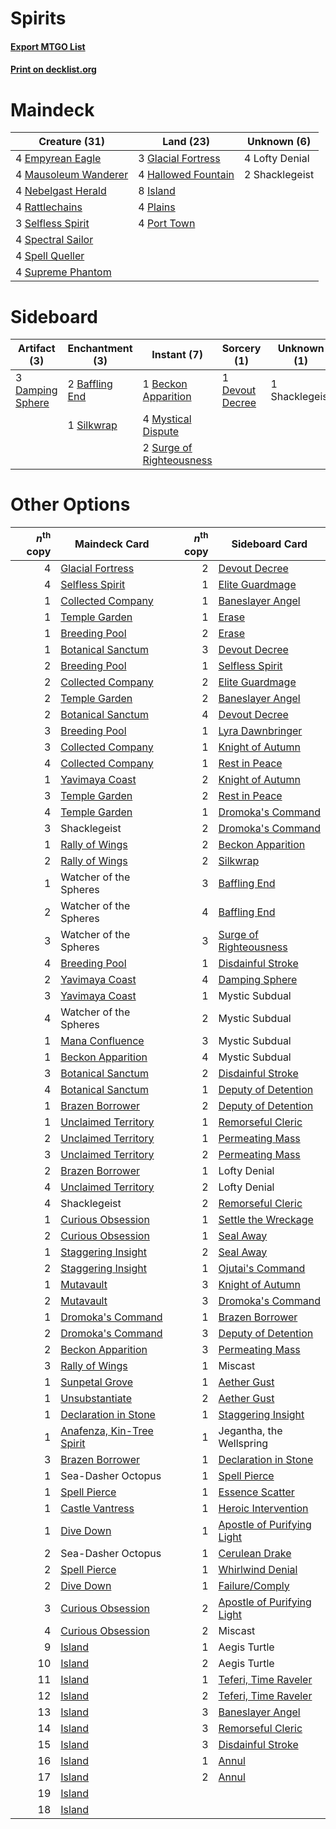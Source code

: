 # Spirits

#### [Export MTGO List](../collection/Spirits/Spirits.txt)
#### [Print on decklist.org](http://decklist.org/?deckmain=4%09Empyrean%20Eagle%0A3%09Glacial%20Fortress%0A4%09Hallowed%20Fountain%0A8%09Island%0A4%09Lofty%20Denial%0A4%09Mausoleum%20Wanderer%0A4%09Nebelgast%20Herald%0A4%09Plains%0A4%09Port%20Town%0A4%09Rattlechains%0A3%09Selfless%20Spirit%0A2%09Shacklegeist%0A4%09Spectral%20Sailor%0A4%09Spell%20Queller%0A4%09Supreme%20Phantom&deckside=2%09Baffling%20End%0A1%09Beckon%20Apparition%0A3%09Damping%20Sphere%0A1%09Devout%20Decree%0A4%09Mystical%20Dispute%0A1%09Shacklegeist%0A1%09Silkwrap%0A2%09Surge%20of%20Righteousness)
# Maindeck

|                                         Creature (31)                                         |                                          Land (23)                                          | Unknown (6)  |
|-----------------------------------------------------------------------------------------------|---------------------------------------------------------------------------------------------|--------------|
|4 [Empyrean Eagle](http://gatherer.wizards.com/Pages/Card/Details.aspx?multiverseid=466962)    |3 [Glacial Fortress](http://gatherer.wizards.com/Pages/Card/Details.aspx?multiverseid=190562)|4 Lofty Denial|
|4 [Mausoleum Wanderer](http://gatherer.wizards.com/Pages/Card/Details.aspx?multiverseid=414364)|4 [Hallowed Fountain](http://gatherer.wizards.com/Pages/Card/Details.aspx?multiverseid=97071)|2 Shacklegeist|
|4 [Nebelgast Herald](http://gatherer.wizards.com/Pages/Card/Details.aspx?multiverseid=414366)  |8 [Island](http://gatherer.wizards.com/Pages/Card/Details.aspx?multiverseid=439857)          |              |
|4 [Rattlechains](http://gatherer.wizards.com/Pages/Card/Details.aspx?multiverseid=409824)      |4 [Plains](http://gatherer.wizards.com/Pages/Card/Details.aspx?multiverseid=439856)          |              |
|3 [Selfless Spirit](http://gatherer.wizards.com/Pages/Card/Details.aspx?multiverseid=414332)   |4 [Port Town](http://gatherer.wizards.com/Pages/Card/Details.aspx?multiverseid=410046)       |              |
|4 [Spectral Sailor](http://gatherer.wizards.com/Pages/Card/Details.aspx?multiverseid=466830)   |                                                                                             |              |
|4 [Spell Queller](http://gatherer.wizards.com/Pages/Card/Details.aspx?multiverseid=414494)     |                                                                                             |              |
|4 [Supreme Phantom](http://gatherer.wizards.com/Pages/Card/Details.aspx?multiverseid=447212)   |                                                                                             |              |


# Sideboard

|                                       Artifact (3)                                        |                                     Enchantment (3)                                     |                                            Instant (7)                                            |                                       Sorcery (1)                                        | Unknown (1)  |
|-------------------------------------------------------------------------------------------|-----------------------------------------------------------------------------------------|---------------------------------------------------------------------------------------------------|------------------------------------------------------------------------------------------|--------------|
|3 [Damping Sphere](http://gatherer.wizards.com/Pages/Card/Details.aspx?multiverseid=443101)|2 [Baffling End](http://gatherer.wizards.com/Pages/Card/Details.aspx?multiverseid=439658)|1 [Beckon Apparition](http://gatherer.wizards.com/Pages/Card/Details.aspx?multiverseid=157415)     |1 [Devout Decree](http://gatherer.wizards.com/Pages/Card/Details.aspx?multiverseid=466767)|1 Shacklegeist|
|                                                                                           |1 [Silkwrap](http://gatherer.wizards.com/Pages/Card/Details.aspx?multiverseid=394699)    |4 [Mystical Dispute](http://gatherer.wizards.com/Pages/Card/Details.aspx?multiverseid=473020)      |                                                                                          |              |
|                                                                                           |                                                                                         |2 [Surge of Righteousness](http://gatherer.wizards.com/Pages/Card/Details.aspx?multiverseid=394720)|                                                                                          |              |


# Other Options

|*n*<sup>th</sup> copy|                                           Maindeck Card                                            |*n*<sup>th</sup> copy|                                           Sideboard Card                                            |
|--------------------:|----------------------------------------------------------------------------------------------------|--------------------:|-----------------------------------------------------------------------------------------------------|
|                    4|[Glacial Fortress](http://gatherer.wizards.com/Pages/Card/Details.aspx?multiverseid=190562)         |                    2|[Devout Decree](http://gatherer.wizards.com/Pages/Card/Details.aspx?multiverseid=466767)             |
|                    4|[Selfless Spirit](http://gatherer.wizards.com/Pages/Card/Details.aspx?multiverseid=414332)          |                    1|[Elite Guardmage](http://gatherer.wizards.com/Pages/Card/Details.aspx?multiverseid=461122)           |
|                    1|[Collected Company](http://gatherer.wizards.com/Pages/Card/Details.aspx?multiverseid=394519)        |                    1|[Baneslayer Angel](http://gatherer.wizards.com/Pages/Card/Details.aspx?multiverseid=191065)          |
|                    1|[Temple Garden](http://gatherer.wizards.com/Pages/Card/Details.aspx?multiverseid=405112)            |                    1|[Erase](http://gatherer.wizards.com/Pages/Card/Details.aspx?multiverseid=386533)                     |
|                    1|[Breeding Pool](http://gatherer.wizards.com/Pages/Card/Details.aspx?multiverseid=97088)             |                    2|[Erase](http://gatherer.wizards.com/Pages/Card/Details.aspx?multiverseid=386533)                     |
|                    1|[Botanical Sanctum](http://gatherer.wizards.com/Pages/Card/Details.aspx?multiverseid=417817)        |                    3|[Devout Decree](http://gatherer.wizards.com/Pages/Card/Details.aspx?multiverseid=466767)             |
|                    2|[Breeding Pool](http://gatherer.wizards.com/Pages/Card/Details.aspx?multiverseid=97088)             |                    1|[Selfless Spirit](http://gatherer.wizards.com/Pages/Card/Details.aspx?multiverseid=414332)           |
|                    2|[Collected Company](http://gatherer.wizards.com/Pages/Card/Details.aspx?multiverseid=394519)        |                    2|[Elite Guardmage](http://gatherer.wizards.com/Pages/Card/Details.aspx?multiverseid=461122)           |
|                    2|[Temple Garden](http://gatherer.wizards.com/Pages/Card/Details.aspx?multiverseid=405112)            |                    2|[Baneslayer Angel](http://gatherer.wizards.com/Pages/Card/Details.aspx?multiverseid=191065)          |
|                    2|[Botanical Sanctum](http://gatherer.wizards.com/Pages/Card/Details.aspx?multiverseid=417817)        |                    4|[Devout Decree](http://gatherer.wizards.com/Pages/Card/Details.aspx?multiverseid=466767)             |
|                    3|[Breeding Pool](http://gatherer.wizards.com/Pages/Card/Details.aspx?multiverseid=97088)             |                    1|[Lyra Dawnbringer](http://gatherer.wizards.com/Pages/Card/Details.aspx?multiverseid=442914)          |
|                    3|[Collected Company](http://gatherer.wizards.com/Pages/Card/Details.aspx?multiverseid=394519)        |                    1|[Knight of Autumn](http://gatherer.wizards.com/Pages/Card/Details.aspx?multiverseid=452933)          |
|                    4|[Collected Company](http://gatherer.wizards.com/Pages/Card/Details.aspx?multiverseid=394519)        |                    1|[Rest in Peace](http://gatherer.wizards.com/Pages/Card/Details.aspx?multiverseid=442021)             |
|                    1|[Yavimaya Coast](http://gatherer.wizards.com/Pages/Card/Details.aspx?multiverseid=129810)           |                    2|[Knight of Autumn](http://gatherer.wizards.com/Pages/Card/Details.aspx?multiverseid=452933)          |
|                    3|[Temple Garden](http://gatherer.wizards.com/Pages/Card/Details.aspx?multiverseid=405112)            |                    2|[Rest in Peace](http://gatherer.wizards.com/Pages/Card/Details.aspx?multiverseid=442021)             |
|                    4|[Temple Garden](http://gatherer.wizards.com/Pages/Card/Details.aspx?multiverseid=405112)            |                    1|[Dromoka's Command](http://gatherer.wizards.com/Pages/Card/Details.aspx?multiverseid=394558)         |
|                    3|Shacklegeist                                                                                        |                    2|[Dromoka's Command](http://gatherer.wizards.com/Pages/Card/Details.aspx?multiverseid=394558)         |
|                    1|[Rally of Wings](http://gatherer.wizards.com/Pages/Card/Details.aspx?multiverseid=460954)           |                    2|[Beckon Apparition](http://gatherer.wizards.com/Pages/Card/Details.aspx?multiverseid=157415)         |
|                    2|[Rally of Wings](http://gatherer.wizards.com/Pages/Card/Details.aspx?multiverseid=460954)           |                    2|[Silkwrap](http://gatherer.wizards.com/Pages/Card/Details.aspx?multiverseid=394699)                  |
|                    1|Watcher of the Spheres                                                                              |                    3|[Baffling End](http://gatherer.wizards.com/Pages/Card/Details.aspx?multiverseid=439658)              |
|                    2|Watcher of the Spheres                                                                              |                    4|[Baffling End](http://gatherer.wizards.com/Pages/Card/Details.aspx?multiverseid=439658)              |
|                    3|Watcher of the Spheres                                                                              |                    3|[Surge of Righteousness](http://gatherer.wizards.com/Pages/Card/Details.aspx?multiverseid=394720)    |
|                    4|[Breeding Pool](http://gatherer.wizards.com/Pages/Card/Details.aspx?multiverseid=97088)             |                    1|[Disdainful Stroke](http://gatherer.wizards.com/Pages/Card/Details.aspx?multiverseid=420705)         |
|                    2|[Yavimaya Coast](http://gatherer.wizards.com/Pages/Card/Details.aspx?multiverseid=129810)           |                    4|[Damping Sphere](http://gatherer.wizards.com/Pages/Card/Details.aspx?multiverseid=443101)            |
|                    3|[Yavimaya Coast](http://gatherer.wizards.com/Pages/Card/Details.aspx?multiverseid=129810)           |                    1|Mystic Subdual                                                                                       |
|                    4|Watcher of the Spheres                                                                              |                    2|Mystic Subdual                                                                                       |
|                    1|[Mana Confluence](http://gatherer.wizards.com/Pages/Card/Details.aspx?multiverseid=409573)          |                    3|Mystic Subdual                                                                                       |
|                    1|[Beckon Apparition](http://gatherer.wizards.com/Pages/Card/Details.aspx?multiverseid=157415)        |                    4|Mystic Subdual                                                                                       |
|                    3|[Botanical Sanctum](http://gatherer.wizards.com/Pages/Card/Details.aspx?multiverseid=417817)        |                    2|[Disdainful Stroke](http://gatherer.wizards.com/Pages/Card/Details.aspx?multiverseid=420705)         |
|                    4|[Botanical Sanctum](http://gatherer.wizards.com/Pages/Card/Details.aspx?multiverseid=417817)        |                    1|[Deputy of Detention](http://gatherer.wizards.com/Pages/Card/Details.aspx?multiverseid=457309)       |
|                    1|[Brazen Borrower](http://gatherer.wizards.com/Pages/Card/Details.aspx?multiverseid=473001)          |                    2|[Deputy of Detention](http://gatherer.wizards.com/Pages/Card/Details.aspx?multiverseid=457309)       |
|                    1|[Unclaimed Territory](http://gatherer.wizards.com/Pages/Card/Details.aspx?multiverseid=435419)      |                    1|[Remorseful Cleric](http://gatherer.wizards.com/Pages/Card/Details.aspx?multiverseid=447169)         |
|                    2|[Unclaimed Territory](http://gatherer.wizards.com/Pages/Card/Details.aspx?multiverseid=435419)      |                    1|[Permeating Mass](http://gatherer.wizards.com/Pages/Card/Details.aspx?multiverseid=414467)           |
|                    3|[Unclaimed Territory](http://gatherer.wizards.com/Pages/Card/Details.aspx?multiverseid=435419)      |                    2|[Permeating Mass](http://gatherer.wizards.com/Pages/Card/Details.aspx?multiverseid=414467)           |
|                    2|[Brazen Borrower](http://gatherer.wizards.com/Pages/Card/Details.aspx?multiverseid=473001)          |                    1|Lofty Denial                                                                                         |
|                    4|[Unclaimed Territory](http://gatherer.wizards.com/Pages/Card/Details.aspx?multiverseid=435419)      |                    2|Lofty Denial                                                                                         |
|                    4|Shacklegeist                                                                                        |                    2|[Remorseful Cleric](http://gatherer.wizards.com/Pages/Card/Details.aspx?multiverseid=447169)         |
|                    1|[Curious Obsession](http://gatherer.wizards.com/Pages/Card/Details.aspx?multiverseid=439692)        |                    1|[Settle the Wreckage](http://gatherer.wizards.com/Pages/Card/Details.aspx?multiverseid=435186)       |
|                    2|[Curious Obsession](http://gatherer.wizards.com/Pages/Card/Details.aspx?multiverseid=439692)        |                    1|[Seal Away](http://gatherer.wizards.com/Pages/Card/Details.aspx?multiverseid=442919)                 |
|                    1|[Staggering Insight](http://gatherer.wizards.com/Pages/Card/Details.aspx?multiverseid=476479)       |                    2|[Seal Away](http://gatherer.wizards.com/Pages/Card/Details.aspx?multiverseid=442919)                 |
|                    2|[Staggering Insight](http://gatherer.wizards.com/Pages/Card/Details.aspx?multiverseid=476479)       |                    1|[Ojutai's Command](http://gatherer.wizards.com/Pages/Card/Details.aspx?multiverseid=394642)          |
|                    1|[Mutavault](http://gatherer.wizards.com/Pages/Card/Details.aspx?multiverseid=370733)                |                    3|[Knight of Autumn](http://gatherer.wizards.com/Pages/Card/Details.aspx?multiverseid=452933)          |
|                    2|[Mutavault](http://gatherer.wizards.com/Pages/Card/Details.aspx?multiverseid=370733)                |                    3|[Dromoka's Command](http://gatherer.wizards.com/Pages/Card/Details.aspx?multiverseid=394558)         |
|                    1|[Dromoka's Command](http://gatherer.wizards.com/Pages/Card/Details.aspx?multiverseid=394558)        |                    1|[Brazen Borrower](http://gatherer.wizards.com/Pages/Card/Details.aspx?multiverseid=473001)           |
|                    2|[Dromoka's Command](http://gatherer.wizards.com/Pages/Card/Details.aspx?multiverseid=394558)        |                    3|[Deputy of Detention](http://gatherer.wizards.com/Pages/Card/Details.aspx?multiverseid=457309)       |
|                    2|[Beckon Apparition](http://gatherer.wizards.com/Pages/Card/Details.aspx?multiverseid=157415)        |                    3|[Permeating Mass](http://gatherer.wizards.com/Pages/Card/Details.aspx?multiverseid=414467)           |
|                    3|[Rally of Wings](http://gatherer.wizards.com/Pages/Card/Details.aspx?multiverseid=460954)           |                    1|Miscast                                                                                              |
|                    1|[Sunpetal Grove](http://gatherer.wizards.com/Pages/Card/Details.aspx?multiverseid=420946)           |                    1|[Aether Gust](http://gatherer.wizards.com/Pages/Card/Details.aspx?multiverseid=466796)               |
|                    1|[Unsubstantiate](http://gatherer.wizards.com/Pages/Card/Details.aspx?multiverseid=414374)           |                    2|[Aether Gust](http://gatherer.wizards.com/Pages/Card/Details.aspx?multiverseid=466796)               |
|                    1|[Declaration in Stone](http://gatherer.wizards.com/Pages/Card/Details.aspx?multiverseid=409750)     |                    1|[Staggering Insight](http://gatherer.wizards.com/Pages/Card/Details.aspx?multiverseid=476479)        |
|                    1|[Anafenza, Kin-Tree Spirit](http://gatherer.wizards.com/Pages/Card/Details.aspx?multiverseid=394490)|                    1|Jegantha, the Wellspring                                                                             |
|                    3|[Brazen Borrower](http://gatherer.wizards.com/Pages/Card/Details.aspx?multiverseid=473001)          |                    1|[Declaration in Stone](http://gatherer.wizards.com/Pages/Card/Details.aspx?multiverseid=409750)      |
|                    1|Sea-Dasher Octopus                                                                                  |                    1|[Spell Pierce](http://gatherer.wizards.com/Pages/Card/Details.aspx?multiverseid=425876)              |
|                    1|[Spell Pierce](http://gatherer.wizards.com/Pages/Card/Details.aspx?multiverseid=425876)             |                    1|[Essence Scatter](http://gatherer.wizards.com/Pages/Card/Details.aspx?multiverseid=426754)           |
|                    1|[Castle Vantress](http://gatherer.wizards.com/Pages/Card/Details.aspx?multiverseid=473204)          |                    1|[Heroic Intervention](http://gatherer.wizards.com/Pages/Card/Details.aspx?multiverseid=423776)       |
|                    1|[Dive Down](http://gatherer.wizards.com/Pages/Card/Details.aspx?multiverseid=435205)                |                    1|[Apostle of Purifying Light](http://gatherer.wizards.com/Pages/Card/Details.aspx?multiverseid=466760)|
|                    2|Sea-Dasher Octopus                                                                                  |                    1|[Cerulean Drake](http://gatherer.wizards.com/Pages/Card/Details.aspx?multiverseid=466807)            |
|                    2|[Spell Pierce](http://gatherer.wizards.com/Pages/Card/Details.aspx?multiverseid=425876)             |                    1|[Whirlwind Denial](http://gatherer.wizards.com/Pages/Card/Details.aspx?multiverseid=476332)          |
|                    2|[Dive Down](http://gatherer.wizards.com/Pages/Card/Details.aspx?multiverseid=435205)                |                    1|[Failure/Comply](http://gatherer.wizards.com/Pages/Card/Details.aspx?multiverseid=426923)            |
|                    3|[Curious Obsession](http://gatherer.wizards.com/Pages/Card/Details.aspx?multiverseid=439692)        |                    2|[Apostle of Purifying Light](http://gatherer.wizards.com/Pages/Card/Details.aspx?multiverseid=466760)|
|                    4|[Curious Obsession](http://gatherer.wizards.com/Pages/Card/Details.aspx?multiverseid=439692)        |                    2|Miscast                                                                                              |
|                    9|[Island](http://gatherer.wizards.com/Pages/Card/Details.aspx?multiverseid=439857)                   |                    1|Aegis Turtle                                                                                         |
|                   10|[Island](http://gatherer.wizards.com/Pages/Card/Details.aspx?multiverseid=439857)                   |                    2|Aegis Turtle                                                                                         |
|                   11|[Island](http://gatherer.wizards.com/Pages/Card/Details.aspx?multiverseid=439857)                   |                    1|[Teferi, Time Raveler](http://gatherer.wizards.com/Pages/Card/Details.aspx?multiverseid=461148)      |
|                   12|[Island](http://gatherer.wizards.com/Pages/Card/Details.aspx?multiverseid=439857)                   |                    2|[Teferi, Time Raveler](http://gatherer.wizards.com/Pages/Card/Details.aspx?multiverseid=461148)      |
|                   13|[Island](http://gatherer.wizards.com/Pages/Card/Details.aspx?multiverseid=439857)                   |                    3|[Baneslayer Angel](http://gatherer.wizards.com/Pages/Card/Details.aspx?multiverseid=191065)          |
|                   14|[Island](http://gatherer.wizards.com/Pages/Card/Details.aspx?multiverseid=439857)                   |                    3|[Remorseful Cleric](http://gatherer.wizards.com/Pages/Card/Details.aspx?multiverseid=447169)         |
|                   15|[Island](http://gatherer.wizards.com/Pages/Card/Details.aspx?multiverseid=439857)                   |                    3|[Disdainful Stroke](http://gatherer.wizards.com/Pages/Card/Details.aspx?multiverseid=420705)         |
|                   16|[Island](http://gatherer.wizards.com/Pages/Card/Details.aspx?multiverseid=439857)                   |                    1|[Annul](http://gatherer.wizards.com/Pages/Card/Details.aspx?multiverseid=45976)                      |
|                   17|[Island](http://gatherer.wizards.com/Pages/Card/Details.aspx?multiverseid=439857)                   |                    2|[Annul](http://gatherer.wizards.com/Pages/Card/Details.aspx?multiverseid=45976)                      |
|                   19|[Island](http://gatherer.wizards.com/Pages/Card/Details.aspx?multiverseid=439857)                   |                     |                                                                                                     |
|                   18|[Island](http://gatherer.wizards.com/Pages/Card/Details.aspx?multiverseid=439857)                   |                     |                                                                                                     |

